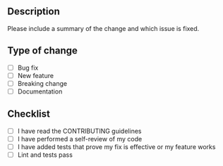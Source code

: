 ## Description

Please include a summary of the change and which issue is fixed.

## Type of change

- [ ] Bug fix
- [ ] New feature
- [ ] Breaking change
- [ ] Documentation

## Checklist

- [ ] I have read the CONTRIBUTING guidelines
- [ ] I have performed a self-review of my code
- [ ] I have added tests that prove my fix is effective or my feature works
- [ ] Lint and tests pass
